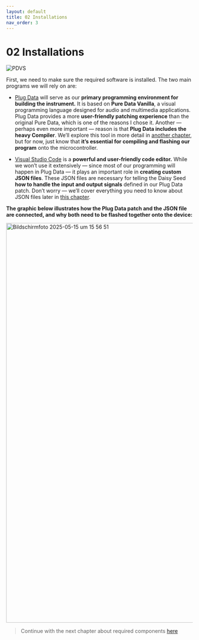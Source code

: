 ```yaml
---
layout: default
title: 02 Installations
nav_order: 3
---
```


# 02 Installations

![PDVS](https://github.com/user-attachments/assets/7d203698-f958-4db0-bb59-8f1e3302fcf9)

First, we need to make sure the required software is installed. The two main programs we will rely on are:

-	[Plug Data](https://plugdata.org) will serve as our **primary programming environment for building the instrument.**
It is based on **Pure Data Vanilla**, a visual programming language designed for audio and multimedia applications. Plug Data provides a more **user-friendly patching experience** than the original Pure Data, which is one of the reasons I chose it. Another — perhaps even more important — reason is that **Plug Data includes the heavy Compiler**. We’ll explore this tool in more detail in [another chapter]({{site.baseurl}}/chapter-04/04-3-hvcc), but for now, just know that **it’s essential for compiling and flashing our program** onto the microcontroller.

- [Visual Studio Code](https://code.visualstudio.com) is a **powerful and user-friendly code editor.** While we won’t use it extensively — since most of our programming will happen in Plug Data — it plays an important role in **creating custom JSON files**. These JSON files are necessary for telling the Daisy Seed **how to handle the input and output signals** defined in our Plug Data patch. Don’t worry — we’ll cover everything you need to know about JSON files later in [this chapter]({{site.baseurl}}/chapter-04/04-4-json-file).

**The graphic below illustrates how the Plug Data patch and the JSON file are connected, and why both need to be flashed together onto the device:**

<img width="1080" alt="Bildschirmfoto 2025-05-15 um 15 56 51" src="https://github.com/user-attachments/assets/eec669fa-54f1-40db-a1ce-61afb33fa538" />



> Continue with the next chapter about required components [here]({{site.baseurl}}/chapter-03/03-Components)
